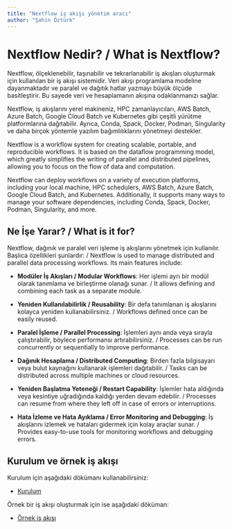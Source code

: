 ```yaml
---
title: "Nextflow iş akışı yönetim aracı"
author: "Şahin Öztürk"
---
```


# Nextflow Nedir? / What is Nextflow?

Nextflow, ölçeklenebilir, taşınabilir ve tekrarlanabilir iş akışları oluşturmak için kullanılan bir iş akışı sistemidir. Veri akışı programlama modeline dayanmaktadır ve paralel ve dağıtık hatlar yazmayı büyük ölçüde basitleştirir. Bu sayede veri ve hesaplamanın akışına odaklanmanızı sağlar. 

Nextflow, iş akışlarını yerel makineniz, HPC zamanlayıcıları, AWS Batch, Azure Batch, Google Cloud Batch ve Kubernetes gibi çeşitli yürütme platformlarına dağıtabilir. Ayrıca, Conda, Spack, Docker, Podman, Singularity ve daha birçok yöntemle yazılım bağımlılıklarını yönetmeyi destekler.

Nextflow is a workflow system for creating scalable, portable, and reproducible workflows. It is based on the dataflow programming model, which greatly simplifies the writing of parallel and distributed pipelines, allowing you to focus on the flow of data and computation. 

Nextflow can deploy workflows on a variety of execution platforms, including your local machine, HPC schedulers, AWS Batch, Azure Batch, Google Cloud Batch, and Kubernetes. Additionally, it supports many ways to manage your software dependencies, including Conda, Spack, Docker, Podman, Singularity, and more.

## Ne İşe Yarar? / What is it for?

Nextflow, dağınık ve paralel veri işleme iş akışlarını yönetmek için kullanılır. Başlıca özellikleri şunlardır: / Nextflow is used to manage distributed and parallel data processing workflows. Its main features include:

- **Modüler İş Akışları / Modular Workflows**: Her işlemi ayrı bir modül olarak tanımlama ve birleştirme olanağı sunar. / It allows defining and combining each task as a separate module.

- **Yeniden Kullanılabilirlik / Reusability**: Bir defa tanımlanan iş akışlarını kolayca yeniden kullanabilirsiniz. / Workflows defined once can be easily reused.

- **Paralel İşleme / Parallel Processing**: İşlemleri aynı anda veya sırayla çalıştırabilir, böylece performansı artırabilirsiniz. / Processes can be run concurrently or sequentially to improve performance.

- **Dağınık Hesaplama / Distributed Computing**: Birden fazla bilgisayarı veya bulut kaynağını kullanarak işlemleri dağıtabilir. / Tasks can be distributed across multiple machines or cloud resources.

- **Yeniden Başlatma Yeteneği / Restart Capability**: İşlemler hata aldığında veya kesintiye uğradığında kaldığı yerden devam edebilir. / Processes can resume from where they left off in case of errors or interruptions.

- **Hata İzleme ve Hata Ayıklama / Error Monitoring and Debugging**: İş akışlarını izlemek ve hataları gidermek için kolay araçlar sunar. / Provides easy-to-use tools for monitoring workflows and debugging errors.

## Kurulum ve örnek iş akışı

Kurulum için aşağıdaki dökümanı kullanabilirsiniz:

+ [Kurulum](Installation.md)

Örnek bir iş akışı oluşturmak için ise aşağıdaki döküman:

+ [Örnek iş akışı]()
